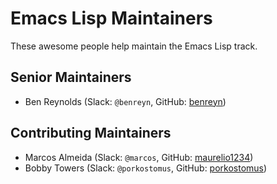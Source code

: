 # Emacs Lisp Maintainers

These awesome people help maintain the Emacs Lisp track.

## Senior Maintainers

- Ben Reynolds (Slack: `@benreyn`, GitHub: [benreyn](https://github.com/benreyn))

## Contributing Maintainers

- Marcos Almeida (Slack: `@marcos`, GitHub: [maurelio1234](https://github.com/maurelio1234))
- Bobby Towers (Slack: `@porkostomus`, GitHub: [porkostomus](https://github.com/porkostomus))
